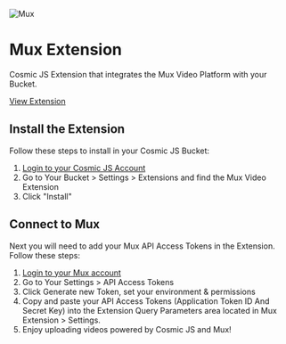 ![Mux](https://cosmic-s3.imgix.net/ee0ef100-052b-11e9-a865-4d928f17b796-mux.png?w=600)
# Mux Extension
Cosmic JS Extension that integrates the Mux Video Platform with your Bucket.

[View Extension](https://cosmicjs.com/extensions/mux-extension)

## Install the Extension
Follow these steps to install in your Cosmic JS Bucket:
1. [Login to your Cosmic JS Account](https://cosmicjs.com)
2. Go to Your Bucket > Settings > Extensions and find the Mux Video Extension
3. Click "Install"
## Connect to Mux
Next you will need to add your Mux API Access Tokens in the Extension.  Follow these steps:
1. [Login to your Mux account](https://mux.com)
2. Go to Your Settings > API Access Tokens
3. Click Generate new Token, set your environment & permissions
4. Copy and paste your API Access Tokens (Application Token ID And Secret Key) into the Extension Query Parameters area located in Mux Extension > Settings.
5. Enjoy uploading videos powered by Cosmic JS and Mux! 
